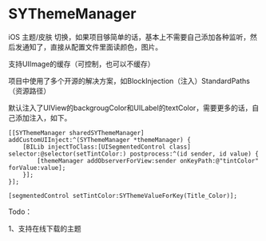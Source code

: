 SYThemeManager
==============

iOS 主题/皮肤 切换，如果项目够简单的话，基本上不需要自己添加各种监听，然后发通知了，直接从配置文件里面读颜色，图片。


支持UIImage的缓存（可控制，也可以不缓存）

项目中使用了多个开源的解决方案，如BlockInjection（注入）StandardPaths （资源路径）

默认注入了UIView的backgrougColor和UILabel的textColor，需要更多的话，自己添加注入，如下。

	[[SYThemeManager sharedSYThemeManager] addCustomUIInject:^(SYThemeManager *themeManager) {
        [BILib injectToClass:[UISegmentedControl class] selector:@selector(setTintColor:) postprocess:^(id sender, id value) {
            [themeManager addObserverForView:sender onKeyPath:@"tintColor" forValue:value];
        }];
    }];

    [segmentedControl setTintColor:SYThemeValueForKey(Title_Color)];




Todo：

1、支持在线下载的主题